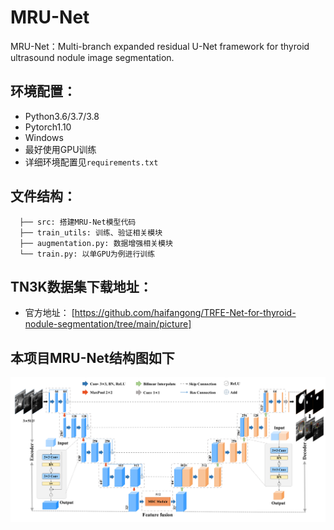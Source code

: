 # MRU-Net
MRU-Net：Multi-branch expanded residual U-Net framework for thyroid ultrasound nodule image segmentation.

## 环境配置：
* Python3.6/3.7/3.8
* Pytorch1.10
* Windows
* 最好使用GPU训练
* 详细环境配置见`requirements.txt`

## 文件结构：
```
  ├── src: 搭建MRU-Net模型代码
  ├── train_utils: 训练、验证相关模块
  ├── augmentation.py: 数据增强相关模块
  └── train.py: 以单GPU为例进行训练
```

## TN3K数据集下载地址：
* 官方地址： [https://github.com/haifangong/TRFE-Net-for-thyroid-nodule-segmentation/tree/main/picture] 

## 本项目MRU-Net结构图如下
![MRU-Net](MRU-Net.png)
